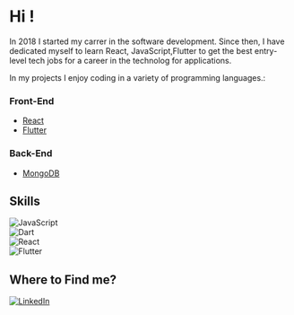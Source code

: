 # Hi !
In 2018 I started my carrer in the software development. Since then, I have dedicated myself to learn React, JavaScript,Flutter  to get  the best entry-level tech jobs for a career in the technolog for applications.

In my projects I enjoy coding in a variety of programming languages.:

### Front-End
- [React](https://reactjs.org/) 
- [Flutter](https://flutter.dev/)
### Back-End

- [MongoDB](https://www.mongodb.com/) 
## Skills
![JavaScript](https://img.shields.io/badge/JavaScript-_-F7DF1E?style=for-the-badge&logo=javascript)<br/>
![Dart](https://img.shields.io/badge/Dart-_-04589b?style=for-the-badge&logo=dart&logoColor=5dccfc)<br/>
![React](https://img.shields.io/badge/React-_-05d6f6?style=for-the-badge&logo=react)<br/>
![Flutter](https://img.shields.io/badge/Flutter-_-48c0f8?style=for-the-badge&logo=flutter&logoColor=5dccfc)<br/>

## Where to Find me?
[![LinkedIn](https://img.shields.io/badge/LinkedIn-Oscar_Fernando_Silva-0A66C2?style=for-the-badge&logo=linkedin)](https://www.linke5dccfcdin.com/in/oscar-fernando-silva-84294420a/)<br/>


